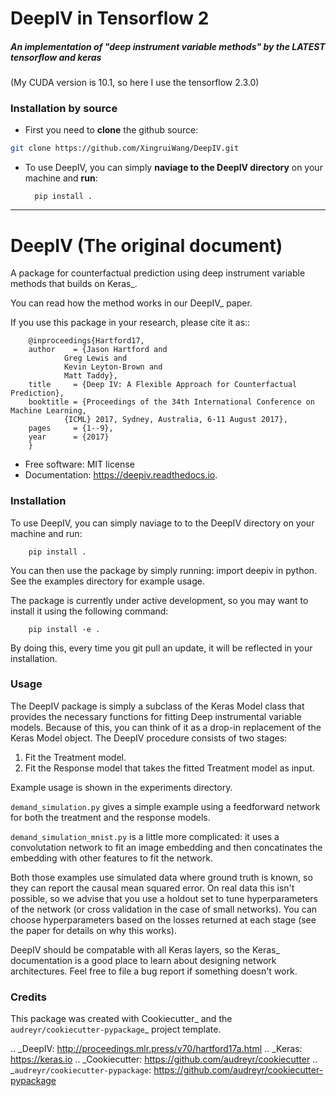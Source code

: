 
# DeepIV in Tensorflow 2


<!--
.. image:: https://img.shields.io/pypi/v/deepiv.svg
        :target: https://pypi.python.org/pypi/deepiv

.. image:: https://img.shields.io/travis/jhartford/deepiv.svg
        :target: https://travis-ci.org/jhartford/deepiv

.. image:: https://readthedocs.org/projects/deepiv/badge/?version=latest
        :target: https://deepiv.readthedocs.io/en/latest/?badge=latest
        :alt: Documentation Status

.. image:: https://pyup.io/repos/github/jhartford/deepiv/shield.svg
     :target: https://pyup.io/repos/github/jhartford/deepiv/
     :alt: Updates
     
-->

##### An implementation of "deep instrument variable methods" by the LATEST tensorflow and keras

(My CUDA version is 10.1, so here I use the tensorflow 2.3.0)

### Installation by source

- First you need to **clone** the github source:

```sh
git clone https://github.com/XingruiWang/DeepIV.git
```

- To use DeepIV, you can simply **naviage to the DeepIV directory** on your machine and **run**:

        pip install .
---

# DeepIV (The original document)

A package for counterfactual prediction using deep instrument variable methods that builds on Keras_. 

You can read how the method works in our DeepIV_ paper.

If you use this package in your research, please cite it as::

        @inproceedings{Hartford17,
        author    = {Jason Hartford and
                Greg Lewis and
                Kevin Leyton-Brown and
                Matt Taddy},
        title     = {Deep IV: A Flexible Approach for Counterfactual Prediction},
        booktitle = {Proceedings of the 34th International Conference on Machine Learning,
                {ICML} 2017, Sydney, Australia, 6-11 August 2017},
        pages     = {1--9},
        year      = {2017}
        }


* Free software: MIT license
* Documentation: https://deepiv.readthedocs.io.


### Installation

To use DeepIV, you can simply naviage to to the DeepIV directory on your machine and run:

        pip install .

You can then use the package by simply running: import deepiv in python. See the examples directory for example usage.

The package is currently under active development, so you may want to install it using the following command:

        pip install -e .

By doing this, every time you git pull an update, it will be reflected in your installation.


### Usage

The DeepIV package is simply a subclass of the Keras Model class that provides the necessary functions for fitting Deep instrumental variable models. Because of this, you can think of it as a drop-in replacement of the Keras Model object.
The DeepIV procedure consists of two stages: 
1. Fit the Treatment model.
2. Fit the Response model that takes the fitted Treatment model as input. 

Example usage is shown in the experiments directory. 

``demand_simulation.py`` gives a simple example using a feedforward network for both the treatment and the response models.

``demand_simulation_mnist.py`` is a little more complicated: it uses a convolutation network to fit an image embedding and then concatinates the embedding with other features to fit the network. 

Both those examples use simulated data where ground truth is known, so they can report the causal mean squared error. On real data this isn't possible, so we advise that you use a holdout set to tune hyperparameters of the network (or cross validation in the case of small networks). You can choose hyperparameters based on the losses returned at each stage (see the paper for details on why this works).

DeepIV should be compatable with all Keras layers, so the Keras_ documentation is a good place to learn about designing network architectures. Feel free to file a bug report if something doesn't work.


### Credits


This package was created with Cookiecutter_ and the `audreyr/cookiecutter-pypackage`_ project template.

.. _DeepIV: http://proceedings.mlr.press/v70/hartford17a.html
.. _Keras: https://keras.io
.. _Cookiecutter: https://github.com/audreyr/cookiecutter
.. _`audreyr/cookiecutter-pypackage`: https://github.com/audreyr/cookiecutter-pypackage

